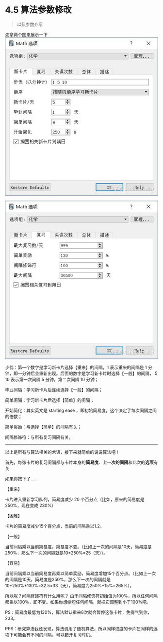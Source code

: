 # 4.5 算法参数修改
> 以及参数介绍

先拿两个图来展示一下
![](../.gitbook/assets/image%20%288%29.png)

![](../.gitbook/assets/image%20%2816%29.png)

步伐：第一个数字是学习新卡片选择【重来】的间隔，1 表示重来的间隔是 1 分钟，即一分钟后会重新出现。后面的数字是学习新卡片时选择【一般】的间隔， 5 10 表示第一次间隔 5 分钟，第二次间隔 10 分钟；

毕业间隔：学习新卡片后连续选择【一般】的间隔；

简单间隔：学习新卡片后选择【简单】的间隔；

开始简化：其实英文是 starting ease ，即初始简易度，这个决定了每次间隔之间的倍数；

简单奖励：与选择【简单】的间隔有关；

间隔修饰符：与所有复习间隔有关。
*****
以上是所有与算法相关的术语，接下来就简单的说说算法吧！

首先，每张卡片的复习间隔都与卡片本身的**简易度**、**上一次的间隔**和此次的**选项**有关

如果你按下了……

【重来】

卡片进入重新学习队列，简易度减少 20 个百分点（比如，原来的简易度是 250%，现在变成 230%）

【困难】

卡片的简易度减少15个百分点，当前的间隔乘以1.2。

【一般】

当前间隔乘以当前简易度，简易度不变。（比如上一次的间隔是10天，简易度是250%，那么下一次的间隔就是10\*250%=25（天））。

【容易】

当前间隔乘以当前简易度再乘以简单奖励，简易度增加15个百分点。（比如上一次的间隔是10天，简易度是250%，那么下一次的间隔就是10\*250%\*130%=32.5≈33（天），简易度为250%+15%=265%）。

所以呢？间隔修饰符有什么用呢？
由于间隔修饰符初始值为100%，所以任何间隔都乘以100%，即不变。如果你想缩短任何间隔，就把它调整到小于100%吧。

PS：简易度最低为130%，算法默认重来8次就会暂停这张卡片，免得气到你，233。

PPS：研究算法我还发现，算法调用了随机算法，所以同样进度的卡片在同样的选项下可能会有不同的间隔，可以错开复习时机。

